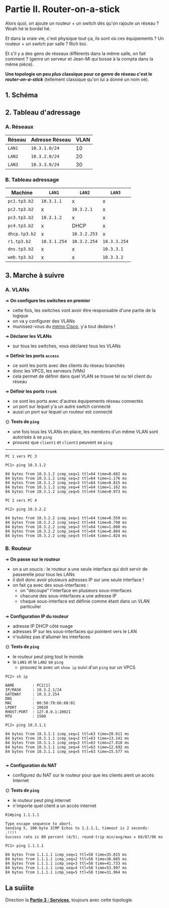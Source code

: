 # Partie II. Router-on-a-stick

Alors quoi, on ajoute un routeur + un switch dès qu'on rajoute un réseau ? Woah hé le bordel hé.

Et dans la vraie vie, c'est physique tout ça, ils sont où ces équipements ? Un routeur + un switch par salle ? Rich boi.

Et s'il y a des gens de réseaux différents dans la même salle, on fait comment ? (genre un serveur et Jean-Mi qui bosse à la compta dans la même pièce).

**Une topologie un peu plus classique pour ce genre de réseau c'est le *router-on-a-stick*** (tellement classique qu'on lui a donné un nom oè).

## 1. Schéma

## 2. Tableau d'adressage

### A. Réseaux

| Réseau | Adresse Réseau | VLAN |
| ------ | -------------- | ---- |
| `LAN1` | `10.3.1.0/24`  | 10   |
| `LAN2` | `10.3.2.0/24`  | 20   |
| `LAN3` | `10.3.3.0/24`  | 30   |

### B. Tableau adressage

| Machine       | `LAN1`       | `LAN2`       | `LAN3`       |
| ------------- | ------------ | ------------ | ------------ |
| `pc1.tp3.b2`  | `10.3.1.1`   | x            | x            |
| `pc2.tp3.b2`  | x            | `10.3.2.1`   | x            |
| `pc3.tp3.b2`  | `10.3.1.2`   | x            | x            |
| `pc4.tp3.b2`  | x            | DHCP         | x            |
| `dhcp.tp3.b2` | x            | `10.3.2.253` | x            |
| `r1.tp3.b2`   | `10.3.1.254` | `10.3.2.254` | `10.3.3.254` |
| `dns.tp3.b2`  | x            | x            | `10.3.3.1`   |
| `web.tp3.b2`  | x            | x            | `10.3.3.2`   |

## 3. Marche à suivre

### A. VLANs

➜ **On configure les switches en premier**

- cette fois, les switches vont avoir être responsable d'une partie de la logique
- on va y configurer des VLANs
- munissez-vous du [mémo Cisco](../../memo/cisco.md#a-vlan), y'a tout dedans !

➜ **Déclarer les VLANs**

- sur tous les switches, vous déclarez tous les VLANs

➜ **Définir les ports `access`**

- ce sont les ports avec des clients du réseau branchés
- donc les VPCS, les serveurs (VMs)
- cela permet de définir dans quel VLAN se trouve tel ou tel client du réseau

➜ **Définir les ports `trunk`**

- ce sont les ports avec d'autres équipements réseau connectés
- un port sur lequel y'a un autre switch connecté
- aussi un port sur lequel un routeur est connecté

🌞 **Tests de `ping`**

- une fois tous les VLANs en place, les membres d'un même VLAN sont autorisés à se `ping`
- prouvez que `client1` et `client3` peuvent se `ping`

--------------------------------------------------------------------------

`PC 1 vers PC 3`
````
PC1> ping 10.3.1.2

84 bytes from 10.3.1.2 icmp_seq=1 ttl=64 time=0.682 ms
84 bytes from 10.3.1.2 icmp_seq=2 ttl=64 time=1.176 ms
84 bytes from 10.3.1.2 icmp_seq=3 ttl=64 time=0.815 ms
84 bytes from 10.3.1.2 icmp_seq=4 ttl=64 time=1.162 ms
84 bytes from 10.3.1.2 icmp_seq=5 ttl=64 time=0.973 ms

````
`PC 2 vers PC 4`

````
PC2> ping 10.3.2.2

84 bytes from 10.3.2.2 icmp_seq=1 ttl=64 time=0.559 ms
84 bytes from 10.3.2.2 icmp_seq=2 ttl=64 time=0.798 ms
84 bytes from 10.3.2.2 icmp_seq=3 ttl=64 time=1.080 ms
84 bytes from 10.3.2.2 icmp_seq=4 ttl=64 time=0.884 ms
84 bytes from 10.3.2.2 icmp_seq=5 ttl=64 time=1.024 ms

````

### B. Routeur

➜ **On passe sur le routeur**

- on a un soucis : le routeur a une seule interface qui doit servir de passerelle pour tous les LANs
- il doit donc avoir plusieurs adresses IP sur une seule interface !
- on fait ça avec des sous-interfaces :
  - on "découpe" l'interface en plusieurs sous-interfaces
  - chacune des sous-interfaces a une adresse IP
  - chaque sous-interface est définie comme étant dans un VLAN particulier

➜ **Configuration IP du routeur**

- adresse IP DHCP côté nuage
- adresses IP sur les sous-interfaces qui pointent vers le LAN
- n'oubliez pas d'allumer les interfaces

🌞 **Tests de `ping`**

- le routeur peut ping tout le monde
- le `LAN1` et le `LAN2` se `ping`
  - prouvez le avec un `show ip` suivi d'un `ping` sur un VPCS

````
PC2> sh ip

NAME        : PC2[1]
IP/MASK     : 10.3.2.1/24
GATEWAY     : 10.3.2.254
DNS         :
MAC         : 00:50:79:66:68:01
LPORT       : 20020
RHOST:PORT  : 127.0.0.1:20021
MTU         : 1500

PC2> ping 10.3.1.1

84 bytes from 10.3.1.1 icmp_seq=1 ttl=63 time=20.011 ms
84 bytes from 10.3.1.1 icmp_seq=2 ttl=63 time=13.141 ms
84 bytes from 10.3.1.1 icmp_seq=3 ttl=63 time=27.810 ms
84 bytes from 10.3.1.1 icmp_seq=4 ttl=63 time=12.692 ms
84 bytes from 10.3.1.1 icmp_seq=5 ttl=63 time=15.577 ms


````

➜ **Configuration du NAT**

- configurez du NAT sur le routeur pour que les clients aient un accès Internet

🌞 **Tests de `ping`**

- le routeur peut ping internet
- n'importe quel client a un accès internet

````
R1#ping 1.1.1.1

Type escape sequence to abort.
Sending 5, 100-byte ICMP Echos to 1.1.1.1, timeout is 2 seconds:
.!!!!
Success rate is 80 percent (4/5), round-trip min/avg/max = 68/87/96 ms
````
````
PC1> ping 1.1.1.1

84 bytes from 1.1.1.1 icmp_seq=1 ttl=58 time=35.015 ms
84 bytes from 1.1.1.1 icmp_seq=2 ttl=58 time=36.085 ms
84 bytes from 1.1.1.1 icmp_seq=3 ttl=58 time=41.733 ms
84 bytes from 1.1.1.1 icmp_seq=4 ttl=58 time=53.997 ms
84 bytes from 1.1.1.1 icmp_seq=5 ttl=58 time=31.964 ms
````


## La suiiite

Direction la [**Partie 3 : Services**](./services.md), toujours avec cette topologie.